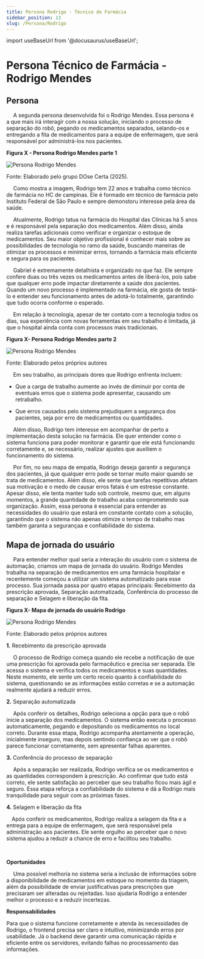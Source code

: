 ```yaml
---
title: Persona Rodrigo - Técnico de Farmácia
sidebar_position: 13
slug: /Persona/Rodrigo
---
```

import useBaseUrl from '@docusaurus/useBaseUrl';

# Persona Técnico de Farmácia - Rodrigo Mendes

## Persona
&emsp; A segunda persona desenvolvida foi o Rodrigo Mendes. Essa persona é a que mais irá interagir com a nossa solução, iniciando o processo de separação do robô, pegando os medicamentos separados, selando-os e entregando a fita de medicamentos para a equipe de enfermagem, que será responsável por administrá-los nos pacientes.

<div style={{textAlign:'center'}}>
    <p><strong>Figura X - Persona Rodrigo Mendes parte 1 </strong></p>
        <img
        src={useBaseUrl('/img/personaRodrigo1.png')}
        alt="Persona Rodrigo Mendes"
        title="Persona Rodrigo Mendes"
        style={{maxWidth:'80%', height:'auto'}}
        />
    <p> Fonte: Elaborado pelo grupo DOse Certa (2025).</p>
</div>

&emsp; Como mostra a imagem, Rodrigo tem 22 anos e trabalha como técnico de farmácia no HC de campinas. Ele é formado em técnico de farmácia pelo Instituto Federal de São Paulo e sempre demonstoru interesse pela área da saúde. 

&emsp; Atualmente, Rodrigo tatua na farmácia do Hospital das Clínicas há 5 anos e é responsável pela separação dos medicamentos. Além disso, ainda realiza tarefas adicionais como verificar e organizar o estoque de medicamentos. Seu maior objetivo profissional é conhecer mais sobre as possibilidades de tecnologia no ramo da saúde, buscando maneiras de otimizar os processos e minimizar erros, tornando a farmácia mais eficiente e segura para os pacientes. 

&emsp; Gabriel é extremamente detalhista e organizado no que faz. Ele sempre confere duas ou três vezes os medicamentos antes de liberá-los, pois sabe que qualquer erro pode impactar diretamente a saúde dos pacientes. Quando um novo processo é implementado na farmácia, ele gosta de testá-lo e entender seu funcionamento antes de adotá-lo totalmente, garantindo que tudo ocorra conforme o esperado.

&emsp; Em relação à tecnologia, apesar de ter contato com a tecnologia todos os dias, sua experiência com novas ferramentas em seu trabalho é limitada, já que o hospital ainda conta com processos mais tradicionais.

<div style={{textAlign:'center'}}>
    <p><strong>Figura X- Persona Rodrigo Mendes parte 2 </strong></p>
        <img
        src={useBaseUrl('/img/personaRodrigo2.png')}
        alt="Persona Rodrigo Mendes"
        title="Persona Rodrigo Mendes"
        style={{maxWidth:'80%', height:'auto'}}
        />
    <p> Fonte: Elaborado pelos próprios autores</p>
</div>

&emsp; Em seu trabalho, as principais dores que Rodrigo enfrenta incluem:

* Que a carga de trabalho aumente ao invés de diminuir por conta de eventuais erros que o sistema pode apresentar, causando um retrabalho.

* Que erros causados pelo sistema prejudiquem a segurança dos pacientes, seja por erro de medicamentos ou quantidades. 

&emsp; Além disso, Rodrigo tem interesse em acompanhar de perto a implementação desta solução na farmácia. Ele quer entender como o sistema funciona para poder monitorar e garantir que ele está funcionando corretamente e, se necessário, realizar ajustes que auxiliem o funcionamento do sistema.

&emsp; Por fim, no seu mapa de empatia, Rodrigo deseja garantir a segurança dos pacientes, já que qualquer erro pode se tornar muito maior quando se trata de medicamentos. Além disso, ele sente que tarefas repetitivas afetam sua motivação e o medo de causar erros fatais é um estresse constante. Apesar disso, ele tenta manter tudo sob controle, mesmo que, em alguns momentos, a grande quantidade de trabalho acaba comprometendo sua organização. Assim, essa persona é essencial para entender as necessidades do usuário que estará em constante contato com a solução, garantindo que o sistema não apenas otimize o tempo de trabalho mas também garanta a segurançaa e confiabilidade do sistema.



## Mapa de jornada do usuário

&emsp; Para entender melhor qual seria a interação do usuário com o sistema de automação, criamos um mapa de jornada do usuário. Rodrigo Mendes trabalha na separação de medicamentos em uma farmácia hospitalar e recentemente começou a utilizar um sistema automatizado para esse processo. Sua jornada passa por quatro etapas principais: Recebimento da prescrição aprovada, Separação automatizada, Conferência do processo de separação e Selagem e liberação da fita.

<div style={{textAlign:'center'}}>
    <p><strong>Figura X- Mapa de jornada do usuário Rodrigo </strong></p>
        <img
        src={useBaseUrl('/img/mapaJornadaRodrigo.jpg')}
        alt="Persona Rodrigo Mendes"
        title="Persona Rodrigo Mendes"
        style={{maxWidth:'80%', height:'auto'}}
        />
    <p> Fonte: Elaborado pelos próprios autores</p>
</div>

**1.** Recebimento da prescrição aprovada

&emsp; O processo de Rodrigo começa quando ele recebe a notificação de que uma prescrição foi aprovada pelo farmacêutico e precisa ser separada. Ele acessa o sistema e verifica todos os medicamentos e suas quantidades. Neste momento, ele sente um certo receio quanto à confiabilidade do sistema, questionando se as informações estão corretas e se a automação realmente ajudará a reduzir erros.

**2.** Separação automatizada

&emsp; Após conferir os detalhes, Rodrigo seleciona a opção para que o robô inicie a separação dos medicamentos. O sistema então executa o processo automaticamente, pegando e depositando os medicamentos no local correto. Durante essa etapa, Rodrigo acompanha atentamente a operação, inicialmente inseguro, mas depois sentindo confiança ao ver que o robô parece funcionar corretamente, sem apresentar falhas aparentes.

**3.** Conferência do processo de separação

&emsp; Após a separação ser realizada, Rodrigo verifica se os medicamentos e as quantidades correspondem à prescrição. Ao confirmar que tudo está correto, ele sente satisfação ao perceber que seu trabalho ficou mais ágil e seguro. Essa etapa reforça a confiabilidade do sistema e dá a Rodrigo mais tranquilidade para seguir com as próximas fases.

**4.** Selagem e liberação da fita

&emsp;Após conferir os medicamentos, Rodrigo realiza a selagem da fita e a entrega para a equipe de enfermagem, que será responsável pela administração aos pacientes. Ele sente orgulho ao perceber que o novo sistema ajudou a reduzir a chance de erro e facilitou seu trabalho.

<br/>

**Oportunidades**

&emsp; Uma possível melhoria no sistema seria a inclusão de informações sobre a disponibilidade de medicamentos em estoque no momento da triagem, além da possibilidade de enviar justificativas para prescrições que precisaram ser alteradas ou rejeitadas. Isso ajudaria Rodrigo a entender melhor o processo e a reduzir incertezas.

**Responsabilidades**

Para que o sistema funcione corretamente e atenda às necessidades de Rodrigo, o frontend precisa ser claro e intuitivo, minimizando erros por usabilidade. Já o backend deve garantir uma comunicação rápida e eficiente entre os servidores, evitando falhas no processamento das informações.